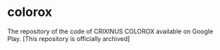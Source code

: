 # colorox
The repository of the code of CRIXINUS COLOROX available on Google Play.
[This repository is officially archived]
